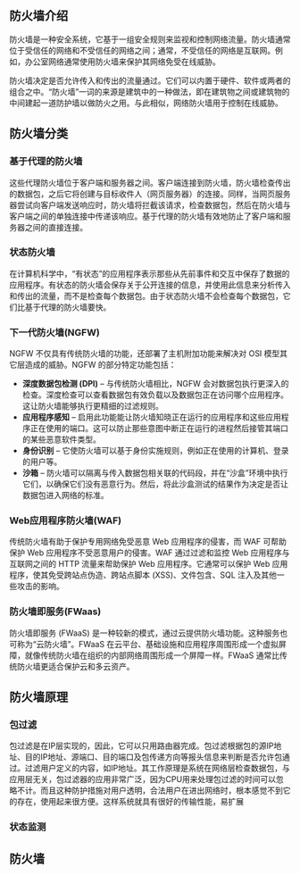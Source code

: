 ## 防火墙介绍

防火墙是一种安全系统，它基于一组安全规则来监视和控制网络流量。防火墙通常位于受信任的网络和不受信任的网络之间；通常，不受信任的网络是互联网。例如，办公室网络通常使用防火墙来保护其网络免受在线威胁。

防火墙决定是否允许传入和传出的流量通过。它们可以内置于硬件、软件或两者的组合之中。“防火墙”一词的来源是建筑中的一种做法，即在建筑物之间或建筑物的中间建起一道防护墙以做防火之用。与此相似，网络防火墙用于控制在线威胁。

## 防火墙分类

### 基于代理的防火墙

这些代理防火墙位于客户端和服务器之间。客户端连接到防火墙，防火墙检查传出的数据包，之后它将创建与目标收件人（网页服务器）的连接。同样，当网页服务器尝试向客户端发送响应时，防火墙将拦截该请求，检查数据包，然后在防火墙与客户端之间的单独连接中传递该响应。基于代理的防火墙有效地防止了客户端和服务器之间的直接连接。

### 状态防火墙

在计算机科学中，“有状态”的应用程序表示那些从先前事件和交互中保存了数据的应用程序。有状态的防火墙会保存关于公开连接的信息，并使用此信息来分析传入和传出的流量，而不是检查每个数据包。由于状态防火墙不会检查每个数据包，它们比基于代理的防火墙要快。

### 下一代防火墙(NGFW)

NGFW 不仅具有传统防火墙的功能，还部署了主机附加功能来解决对 OSI 模型其它层造成的威胁。NGFW 的部分特定功能包括：

- **深度数据包检测 (DPI)** – 与传统防火墙相比，NGFW 会对数据包执行更深入的检查。深度检查可以查看数据包有效负载以及数据包正在访问哪个应用程序。这让防火墙能够执行更精细的过滤规则。
- **应用程序感知** – 启用此功能能让防火墙知晓正在运行的应用程序和这些应用程序正在使用的端口。这可以防止那些意图中断正在运行的进程然后接管其端口的某些恶意软件类型。
- **身份识别** – 它使防火墙可以基于身份实施规则，例如正在使用的计算机、登录的用户等。
- **沙箱** – 防火墙可以隔离与传入数据包相关联的代码段，并在“沙盒”环境中执行它们，以确保它们没有恶意行为。然后，将此沙盒测试的结果作为决定是否让数据包进入网络的标准。

### Web应用程序防火墙(WAF)

传统防火墙有助于保护专用网络免受恶意 Web 应用程序的侵害，而 WAF 可帮助保护 Web 应用程序不受恶意用户的侵害。WAF 通过过滤和监控 Web 应用程序与互联网之间的 HTTP 流量来帮助保护 Web 应用程序。它通常可以保护 Web 应用程序，使其免受跨站点伪造、跨站点脚本 (XSS)、文件包含、SQL 注入及其他一些攻击的影响。

### 防火墙即服务(FWaas)

防火墙即服务 (FWaaS) 是一种较新的模式，通过云提供防火墙功能。这种服务也可称为“云防火墙”。FWaaS 在云平台、基础设施和应用程序周围形成一个虚拟屏障，就像传统防火墙在组织的内部网络周围形成一个屏障一样。FWaaS 通常比传统防火墙更适合保护云和多云资产。

## 防火墙原理

### 包过滤

包过滤是在IP层实现的，因此，它可以只用路由器完成。包过滤根据包的源IP地址、目的IP地址、源端口、目的端口及包传递方向等报头信息来判断是否允许包通过。过滤用户定义的内容，如IP地址。其工作原理是系统在网络层检查数据包，与应用层无关，包过滤器的应用非常广泛，因为CPU用来处理包过滤的时间可以忽略不计。而且这种防护措施对用户透明，合法用户在进出网络时，根本感觉不到它的存在，使用起来很方便。这样系统就具有很好的传输性能，易扩展

### 状态监测




## 防火墙

